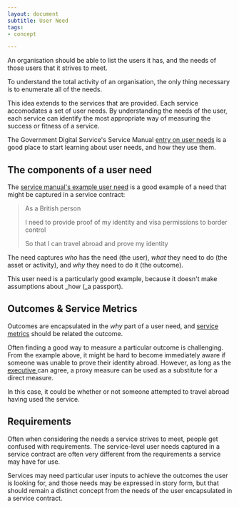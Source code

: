 ```yaml
---
layout: document
subtitle: User Need
tags:
- concept

---
```

An organisation should be able to list the users it has, and the needs of those users that it strives to meet.

To understand the total activity of an organisation, the only thing necessary is to enumerate all of the needs.

This idea extends to the services that are provided. Each service accomodates a set of user needs. By understanding the needs of the user, each service can identify the most appropriate way of measuring the success or fitness of a service.

The Government Digital Service's Service Manual [entry on user needs](https://www.gov.uk/service-manual/user-research/start-by-learning-user-needs) is a good place to start learning about user needs, and how they use them.

## The components of a user need

The [service manual's example user need](https://www.gov.uk/service-manual/user-research/start-by-learning-user-needs#writing-user-needs) is a good example of a need that might be captured in a service contract:

> As a British person
>
> I need to provide proof of my identity and visa permissions to border control
>
> So that I can travel abroad and prove my identity

The need captures _who_ has the need (the user), _what_ they need to do (the asset or activity), and _why_ they need to do it (the outcome). 

This user need is a particularly good example, because it doesn't make assumptions about _how (_a passport).

## Outcomes & Service Metrics

Outcomes are encapsulated in the _why_ part of a user need, and [service metrics](/measuring-service-performance/) should be related the outcome.

Often finding a good way to measure a particular outcome is challenging. From the example above, it might be hard to become immediately aware if someone was unable to prove their identity abroad. However, as long as the [executive ](/executive/)can agree, a proxy measure can be used as a substitute for a direct measure. 

In this case, it could be whether or not someone attempted to travel abroad having used the service.

## Requirements

Often when considering the needs a service strives to meet, people get confused with requirements. The service-level user needs captured in a service contract are often very different from the requirements a service may have for use. 

Services may need particular user inputs to achieve the outcomes the user is looking for, and those needs may be expressed in story form, but that should remain a distinct concept from the needs of the user encapsulated in a service contract.